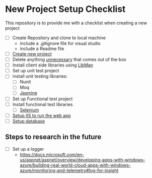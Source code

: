 # New Project Setup Checklist

This repository is to provide me with a checklist when creating a new project

- [ ] Create Repository and clone to local machine
    - include a .gitignore file for visual studio
    - include a Readme file
- [ ] [Create new project](new-mvc-project.md)
- [ ] Delete anything [unnecessary](things-to-delete-in-new-project.md) that comes out of the box
- [ ] Install client side libraries using [LibMan](library-manager.md)
- [ ] Set up unit test project
- [ ] install unit testing libraries:
    - [ ] Nunit 
    - [ ] Moq
    - [ ] [Jasmine](jasmine-setup.md)
- [ ] Set up Functional test project
- [ ] Install functional test libraries
    - [ ] [Selenium](selenium-setup.md)
- [ ] [Setup IIS to run the web app](hosting-apps-in-iis.md) 
- [ ] [Setup database](setup-database.md)

## Steps to research in the future
- [ ] Set up a logger
    - https://docs.microsoft.com/en-us/aspnet/aspnet/overview/developing-apps-with-windows-azure/building-real-world-cloud-apps-with-windows-azure/monitoring-and-telemetry#log-for-insight
